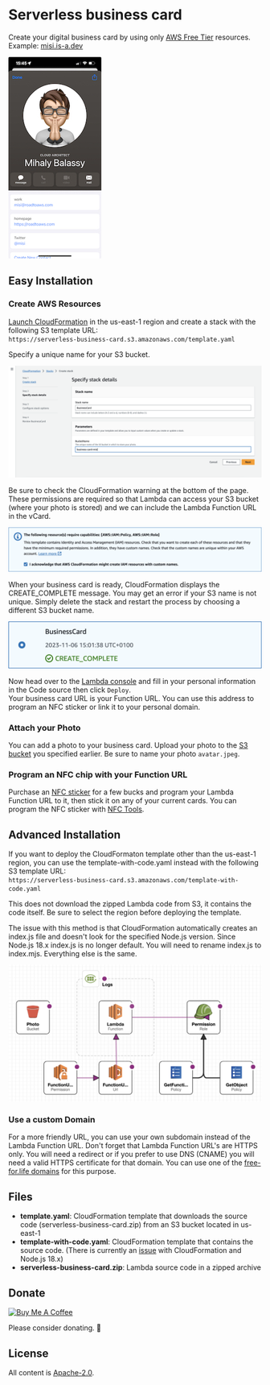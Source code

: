 # Serverless business card

Create your digital business card by using only [AWS Free Tier](https://aws.amazon.com/free/) resources.\
Example: [misi.is-a.dev](https://misi.is-a.dev)

![iPhone screenshot](https://github.com/suhajda3/serverless-business-card/blob/main/assets/iPhone.jpeg?raw=true)

## Easy Installation

### Create AWS Resources

[Launch CloudFormation](https://us-east-1.console.aws.amazon.com/cloudformation/home?region=us-east-1) in the us-east-1 region and create a stack with the following S3 template URL:\
`https://serverless-business-card.s3.amazonaws.com/template.yaml`

Specify a unique name for your S3 bucket.

![CloudFormation](https://github.com/suhajda3/serverless-business-card/blob/main/assets/CloudFormation.png?raw=true)

Be sure to check the CloudFormation warning at the bottom of the page. These permissions are required so that Lambda can access your S3 bucket (where your photo is stored) and we can include the Lambda Function URL in the vCard.

![IAM warning](https://github.com/suhajda3/serverless-business-card/blob/main/assets/IAM-warning.png?raw=true)

When your business card is ready, CloudFormation displays the CREATE_COMPLETE message. You may get an error if your S3 name is not unique. Simply delete the stack and restart the process by choosing a different S3 bucket name.

![IAM warning](https://github.com/suhajda3/serverless-business-card/blob/main/assets/CloudFormation-stack-deployed.png?raw=true)

Now head over to the [Lambda console](https://us-east-1.console.aws.amazon.com/lambda/home?region=us-east-1#/functions/business-card?tab=code) and fill in your personal information in the Code source then click `Deploy`.\
Your business card URL is your Function URL. You can use this address to program an NFC sticker or link it to your personal domain.

### Attach your Photo

You can add a photo to your business card. Upload your photo to the [S3 bucket](https://s3.console.aws.amazon.com/s3/home) you specified earlier. Be sure to name your photo `avatar.jpeg`.

### Program an NFC chip with your Function URL

Purchase an [NFC sticker](https://www.amazon.com/s?k=NFC+stickers) for a few bucks and program your Lambda Function URL to it, then stick it on any of your current cards. You can program the NFC sticker with [NFC Tools](https://www.wakdev.com/en/apps.html).

## Advanced Installation

If you want to deploy the CloudFormaton template other than the us-east-1 region, you can use the template-with-code.yaml instead with the following S3 template URL:\
`https://serverless-business-card.s3.amazonaws.com/template-with-code.yaml`

This does not download the zipped Lambda code from S3, it contains the code itself. Be sure to select the region before deploying the template.

The issue with this method is that CloudFormation automatically creates an index.js file and doesn't look for the specified Node.js version. Since Node.js 18.x index.js is no longer default. You will need to rename index.js to index.mjs. Everything else is the same.

![CloudFormation template](https://github.com/suhajda3/serverless-business-card/blob/main/assets/CloudFormation-template.png?raw=true)

### Use a custom Domain

For a more friendly URL, you can use your own subdomain instead of the Lambda Function URL. Don't forget that Lambda Function URL's are HTTPS only. You will need a redirect or if you prefer to use DNS (CNAME) you will need a valid HTTPS certificate for that domain. You can use one of the [free-for.life domains](https://free-for.life/#/?id=domains) for this purpose.

## Files

- **template.yaml**: CloudFormation template that downloads the source code (serverless-business-card.zip) from an S3 bucket located in us-east-1
- **template-with-code.yaml**: CloudFormation template that contains the source code. (There is currently an [issue](https://github.com/aws-cloudformation/cloudformation-coverage-roadmap/issues/1832) with CloudFormation and Node.js 18.x)
- **serverless-business-card.zip**: Lambda source code in a zipped archive

## Donate

<a href="https://www.buymeacoffee.com/misi" target="_blank"><img src="https://www.buymeacoffee.com/assets/img/custom_images/orange_img.png" alt="Buy Me A Coffee" style="height: auto !important;width: auto !important;" ></a>

Please consider donating. 🙏

## License

All content is [Apache-2.0][1].

[1]: https://www.apache.org/licenses/LICENSE-2.0
